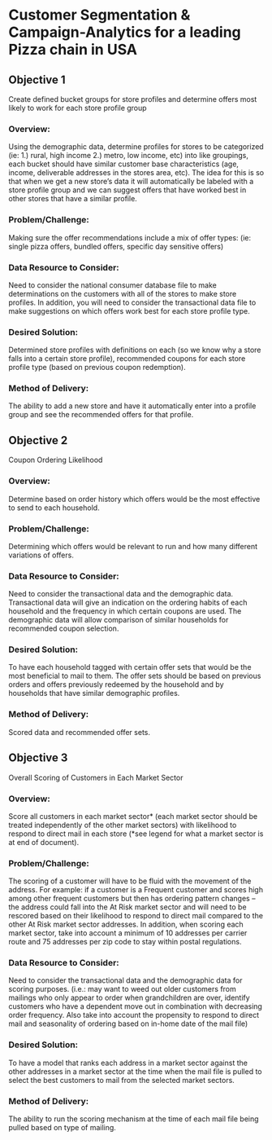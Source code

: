 # Customer Segmentation & Campaign-Analytics for a leading Pizza chain in USA

## Objective 1

Create defined bucket groups for store profiles and determine offers most likely to work for each store profile group

### Overview: 
Using the demographic data, determine profiles for stores to be categorized (ie: 1.) rural, high income 2.) metro, low income, etc) into like groupings, each bucket should have similar customer base characteristics (age, income, deliverable addresses in the stores area, etc).  The idea for this is so that when we get a new store’s data it will automatically be labeled with a store profile group and we can suggest offers that have worked best in other stores that have a similar profile.

### Problem/Challenge: 
Making sure the offer recommendations include a mix of offer types: (ie: single pizza offers, bundled offers, specific day sensitive offers)

### Data Resource to Consider: 
Need to consider the national consumer database file to make determinations on the customers with all of the stores to make store profiles.  In addition, you will need to consider the transactional data file to make suggestions on which offers work best for each store profile type.

### Desired Solution: 
Determined store profiles with definitions on each (so we know why a store falls into a certain store profile), recommended coupons for each store profile type (based on previous coupon redemption).

### Method of Delivery: 
The ability to add a new store and have it automatically enter into a profile group and see the recommended offers for that profile.

## Objective 2

Coupon Ordering Likelihood

### Overview: 
Determine based on order history which offers would be the most effective to send to each household. 

### Problem/Challenge: 
Determining which offers would be relevant to run and how many different variations of offers.  

### Data Resource to Consider: 
Need to consider the transactional data and the demographic data.  Transactional data will give an indication on the ordering habits of each household and the frequency in which certain coupons are used.  The demographic data will allow comparison of similar households for recommended coupon selection.

### Desired Solution: 
To have each household tagged with certain offer sets that would be the most beneficial to mail to them.  The offer sets should be based on previous orders and offers previously redeemed by the household and by households that have similar demographic profiles.

### Method of Delivery: 
Scored data and recommended offer sets.

## Objective 3

Overall Scoring of Customers in Each Market Sector

### Overview: 
Score all customers in each market sector* (each market sector should be treated independently of the other market sectors) with likelihood to respond to direct mail in each store (*see legend for what a market sector is at end of document).

### Problem/Challenge: 
The scoring of a customer will have to be fluid with the movement of the address.  For example: if a customer is a Frequent customer and scores high among other frequent customers but then has ordering pattern changes – the address could fall into the At Risk market sector and will need to be rescored based on their likelihood to respond to direct mail compared to the other At Risk market sector addresses. In addition, when scoring each market sector, take into account a minimum of 10 addresses per carrier route and 75 addresses per zip code to stay within postal regulations.

### Data Resource to Consider: 
Need to consider the transactional data and the demographic data for scoring purposes. (i.e.: may want to weed out older customers from mailings who only appear to order when grandchildren are over, identify customers who have a dependent move out in combination with decreasing order frequency.  Also take into account the propensity to respond to direct mail and seasonality of ordering based on in-home date of the mail file)

### Desired Solution: 
To have a model that ranks each address in a market sector against the other addresses in a market sector at the time when the mail file is pulled to select the best customers to mail from the selected market sectors.

### Method of Delivery: 
The ability to run the scoring mechanism at the time of each mail file being pulled based on type of mailing.
